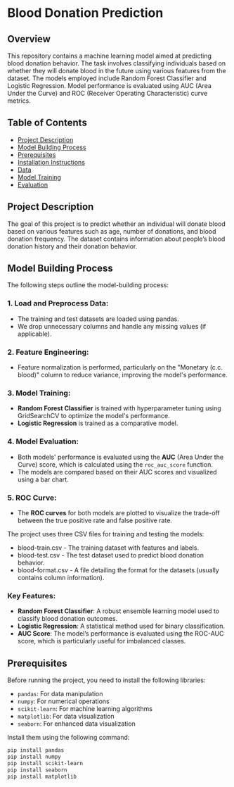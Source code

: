 # Blood Donation Prediction
## Overview 
This repository contains a machine learning model aimed at predicting blood donation behavior. The task involves classifying individuals based on whether they will donate blood in the future using various features from the dataset. The models employed include Random Forest Classifier and Logistic Regression. Model performance is evaluated using AUC (Area Under the Curve) and ROC (Receiver Operating Characteristic) curve metrics.


## Table of Contents
- [Project Description](#project-description)
- [Model Building Process](#model-building-process)
- [Prerequisites](#prerequisites)
- [Installation Instructions](#installation-instructions)
- [Data](#data)
- [Model Training](#model-training)
- [Evaluation](#evaluation)


## Project Description

The goal of this project is to predict whether an individual will donate blood based on various features such as age, number of donations, and blood donation frequency. The dataset contains information about people’s blood donation history and their donation behavior.


## Model Building Process

The following steps outline the model-building process:

### 1. Load and Preprocess Data:
- The training and test datasets are loaded using pandas.
- We drop unnecessary columns and handle any missing values (if applicable).

### 2. Feature Engineering:
- Feature normalization is performed, particularly on the "Monetary (c.c. blood)" column to reduce variance, improving the model's performance.

### 3. Model Training:
- **Random Forest Classifier** is trained with hyperparameter tuning using GridSearchCV to optimize the model's performance.
- **Logistic Regression** is trained as a comparative model.

### 4. Model Evaluation:
- Both models' performance is evaluated using the **AUC** (Area Under the Curve) score, which is calculated using the `roc_auc_score` function.
- The models are compared based on their AUC scores and visualized using a bar chart.

### 5. ROC Curve:
- The **ROC curves** for both models are plotted to visualize the trade-off between the true positive rate and false positive rate.

The project uses three CSV files for training and testing the models:

- blood-train.csv - The training dataset with features and labels.
- blood-test.csv - The test dataset used to predict blood donation behavior.
- blood-format.csv - A file detailing the format for the datasets (usually contains column information).

### Key Features:
- **Random Forest Classifier**: A robust ensemble learning model used to classify blood donation outcomes.
- **Logistic Regression**: A statistical method used for binary classification.
- **AUC Score**: The model’s performance is evaluated using the ROC-AUC score, which is particularly useful for imbalanced classes.

## Prerequisites

Before running the project, you need to install the following libraries:

- `pandas`: For data manipulation
- `numpy`: For numerical operations
- `scikit-learn`: For machine learning algorithms
- `matplotlib`: For data visualization
- `seaborn`: For enhanced data visualization

Install them using the following command:

```bash
pip install pandas 
pip install numpy 
pip install scikit-learn 
pip install seaborn
pip install matplotlib
